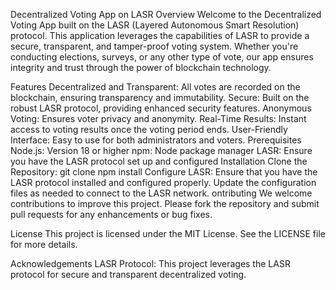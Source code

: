 Decentralized Voting App on LASR
Overview
Welcome to the Decentralized Voting App built on the LASR (Layered Autonomous Smart Resolution) protocol. This application leverages the capabilities of LASR to provide a secure, transparent, and tamper-proof voting system. Whether you're conducting elections, surveys, or any other type of vote, our app ensures integrity and trust through the power of blockchain technology.

Features
Decentralized and Transparent: All votes are recorded on the blockchain, ensuring transparency and immutability.
Secure: Built on the robust LASR protocol, providing enhanced security features.
Anonymous Voting: Ensures voter privacy and anonymity.
Real-Time Results: Instant access to voting results once the voting period ends.
User-Friendly Interface: Easy to use for both administrators and voters.
Prerequisites
Node.js: Version 18 or higher
npm: Node package manager
LASR: Ensure you have the LASR protocol set up and configured
Installation
Clone the Repository:
git clone 
npm install
Configure LASR:
Ensure that you have the LASR protocol installed and configured properly. Update the configuration files as needed to connect to the LASR network.
ontributing
We welcome contributions to improve this project. Please fork the repository and submit pull requests for any enhancements or bug fixes.

License
This project is licensed under the MIT License. See the LICENSE file for more details.

Acknowledgements
LASR Protocol: This project leverages the LASR protocol for secure and transparent decentralized voting.
